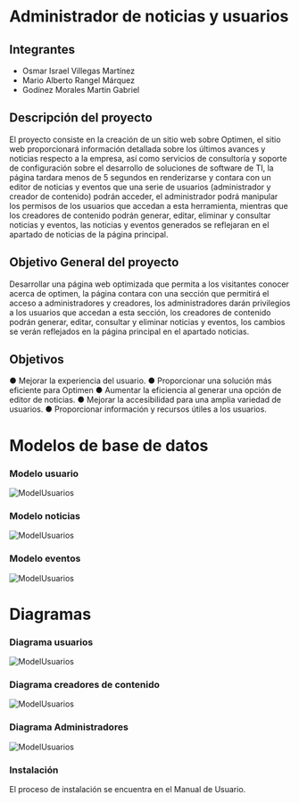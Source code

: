 # Administrador de noticias y usuarios

## Integrantes

* Osmar Israel Villegas Martínez
* Mario Alberto Rangel Márquez
* Godínez Morales Martin Gabriel

## Descripción del proyecto
El proyecto consiste en la creación de un sitio web sobre Optimen, el sitio web proporcionará información detallada sobre los últimos avances y noticias respecto a la empresa, así como servicios de consultoría y soporte de configuración sobre el desarrollo de soluciones de software de TI, la página tardara menos de 5 segundos en renderizarse y contara con un editor de noticias y eventos que una serie de usuarios (administrador y creador de contenido) podrán acceder, el administrador podrá manipular los permisos de los usuarios que accedan a esta herramienta, mientras que los creadores de contenido podrán generar, editar, eliminar y consultar noticias y eventos, las noticias y eventos generados se reflejaran en el apartado de noticias de la página principal.

## Objetivo General del proyecto
Desarrollar una página web optimizada que permita a los visitantes conocer acerca de optimen, la página contara con una sección que permitirá el acceso a administradores y creadores, los administradores darán privilegios a los usuarios que accedan a esta sección, los creadores de contenido podrán generar, editar, consultar y eliminar noticias y eventos, los cambios se verán reflejados en la página principal en el apartado noticias.

## Objetivos
●	Mejorar la experiencia del usuario.
●	Proporcionar una solución más eficiente para Optimen
●	Aumentar la eficiencia al generar una opción de editor de noticias.
●	Mejorar la accesibilidad para una amplia variedad de usuarios.
●	Proporcionar información y recursos útiles a los usuarios.

# Modelos de base de datos

### Modelo usuario
<picture>
  <img alt="ModelUsuarios" src="../ImagenesModelUsuarios.PNG">
</picture>

### Modelo noticias
<picture>
  <img alt="ModelUsuarios" src="../Imagenes/ModeloNoticias.PNG">
</picture>

### Modelo eventos
<picture>
  <img alt="ModelUsuarios" src="../Imagenes/ModeloEventos.PNG">
</picture>


# Diagramas

### Diagrama usuarios
<picture>
  <img alt="ModelUsuarios" src="../Imagenes/DiagramaUsuario.png">
</picture>

### Diagrama creadores de contenido
<picture>
  <img alt="ModelUsuarios" src="../Imagenes/DiagramaCreador.png">
</picture>

### Diagrama Administradores
<picture>
  <img alt="ModelUsuarios" src="../Imagenes/DiagramaAdministrador.png">
</picture>

### Instalación
El proceso de instalación se encuentra en el Manual de Usuario.
